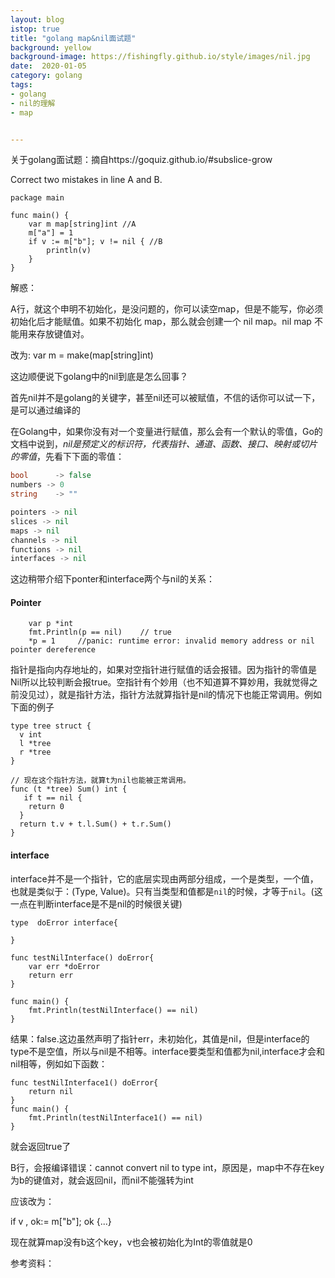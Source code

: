 ```yaml
---
layout: blog
istop: true
title: "golang map&nil面试题"
background: yellow
background-image: https://fishingfly.github.io/style/images/nil.jpg
date:  2020-01-05
category: golang
tags:
- golang
- nil的理解
- map


---
```


关于golang面试题：摘自https://goquiz.github.io/#subslice-grow

Correct two mistakes in line A and B.

```
package main

func main() {
	var m map[string]int //A
	m["a"] = 1
	if v := m["b"]; v != nil { //B
		println(v)
	}
}

```

解惑：

A行，就这个申明不初始化，是没问题的，你可以读空map，但是不能写，你必须初始化后才能赋值。如果不初始化 map，那么就会创建一个 nil map。nil map 不能用来存放键值对。

改为: var m = make(map[string]int)

这边顺便说下golang中的nil到底是怎么回事？

首先nil并不是golang的关键字，甚至nil还可以被赋值，不信的话你可以试一下，是可以通过编译的

在Golang中，如果你没有对一个变量进行赋值，那么会有一个默认的零值，Go的文档中说到，*nil是预定义的标识符，代表指针、通道、函数、接口、映射或切片的零值*，先看下下面的零值：

```go
bool      -> false                              
numbers -> 0                                 
string    -> ""      

pointers -> nil
slices -> nil
maps -> nil
channels -> nil
functions -> nil
interfaces -> nil
```

这边稍带介绍下ponter和interface两个与nil的关系：

#### Pointer

```golang
	var p *int
	fmt.Println(p == nil)    // true
	*p = 1     //panic: runtime error: invalid memory address or nil pointer dereference
```

指针是指向内存地址的，如果对空指针进行赋值的话会报错。因为指针的零值是Nil所以比较判断会报true。空指针有个妙用（也不知道算不算妙用，我就觉得之前没见过），就是指针方法，指针方法就算指针是nil的情况下也能正常调用。例如下面的例子

```
type tree struct {
  v int
  l *tree
  r *tree
}

// 现在这个指针方法，就算t为nil也能被正常调用。
func (t *tree) Sum() int {
   if t == nil {
    return 0
  }
  return t.v + t.l.Sum() + t.r.Sum()
}
```

#### interface

interface并不是一个指针，它的底层实现由两部分组成，一个是类型，一个值，也就是类似于：(Type, Value)。只有当类型和值都是`nil`的时候，才等于`nil`。(这一点在判断interface是不是nil的时候很关键)

```
type  doError interface{

}

func testNilInterface() doError{
	var err *doError
	return err 
}

func main() {
	fmt.Println(testNilInterface() == nil)
}
```

结果：false.这边虽然声明了指针err，未初始化，其值是nil，但是interface的type不是空值，所以与nil是不相等。interface要类型和值都为nil,interface才会和nil相等，例如如下函数：

```
func testNilInterface1() doError{
	return nil
}
func main() {
	fmt.Println(testNilInterface1() == nil)
}
```

就会返回true了

B行，会报编译错误：cannot convert nil to type int，原因是，map中不存在key为b的键值对，就会返回nil，而nil不能强转为int

应该改为：

if v , ok:= m["b"]; ok {...}

现在就算map没有b这个key，v也会被初始化为Int的零值就是0

参考资料：

[youtube视频]: https://www.youtube.com/watch?v=ynoY2xz-F8s	"unerstanding nil"






